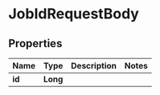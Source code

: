 

# JobIdRequestBody


## Properties

| Name | Type | Description | Notes |
|------------ | ------------- | ------------- | -------------|
|**id** | **Long** |  |  |



